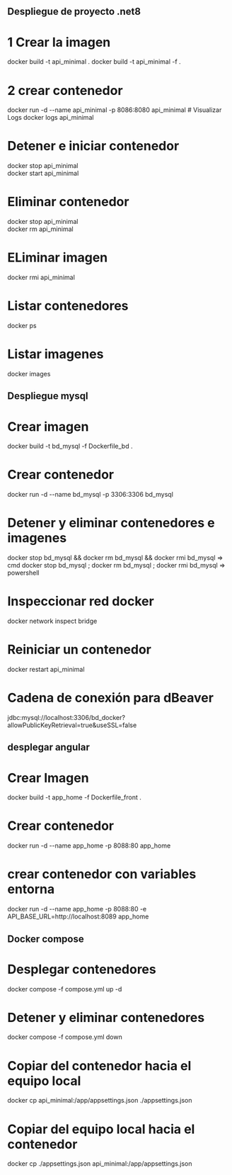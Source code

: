 ## Despliegue de proyecto .net8
# 1 Crear la imagen
docker build -t api_minimal .
docker build -t api_minimal -f <nombredockerfile> . 

# 2 crear contenedor 
docker run -d --name api_minimal -p 8086:8080 api_minimal 
    # Visualizar Logs
    docker logs api_minimal
# Detener e iniciar contenedor
docker stop api_minimal    
docker start api_minimal

# Eliminar contenedor
 docker stop api_minimal    
 docker rm api_minimal
 # ELiminar imagen
 docker rmi api_minimal
 # Listar contenedores
docker ps 
# Listar imagenes
docker images 

## Despliegue mysql

# Crear imagen 
docker build -t bd_mysql -f Dockerfile_bd .

# Crear contenedor
docker run -d --name bd_mysql -p  3306:3306 bd_mysql  
# Detener y eliminar contenedores e imagenes 
docker stop bd_mysql && docker rm bd_mysql && docker rmi bd_mysql => cmd
docker stop bd_mysql ; docker rm bd_mysql ; docker rmi bd_mysql => powershell

# Inspeccionar red docker 
docker network inspect bridge

# Reiniciar un contenedor
docker restart api_minimal

# Cadena de conexión para dBeaver

jdbc:mysql://localhost:3306/bd_docker?allowPublicKeyRetrieval=true&useSSL=false

## desplegar angular
# Crear Imagen
docker build -t app_home -f Dockerfile_front  .
# Crear contenedor
docker run -d --name app_home -p 8088:80 app_home
# crear contenedor con variables entorna
docker run -d --name app_home -p 8088:80 -e API_BASE_URL=http://localhost:8089 app_home

## Docker compose

# Desplegar contenedores
docker compose -f compose.yml up -d
# Detener y eliminar contenedores
docker compose -f compose.yml down
# Copiar del contenedor hacia el equipo local 
docker cp api_minimal:/app/appsettings.json ./appsettings.json
# Copiar del equipo local  hacia el  contenedor 
docker cp ./appsettings.json  api_minimal:/app/appsettings.json 